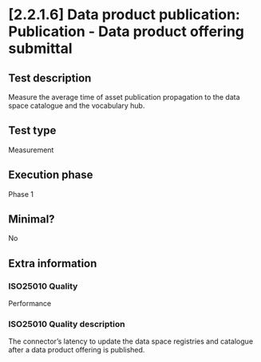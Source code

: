 
# [2.2.1.6] Data product publication: Publication - Data product offering submittal
 
## Test description
Measure the average time of asset publication propagation to the data space catalogue and the vocabulary hub.
 
## Test type
Measurement
 
## Execution phase
Phase 1
 
## Minimal?
No
 
## Extra information
### ISO25010 Quality
Performance
### ISO25010 Quality description
The connector’s latency to update the data space registries and catalogue after a data product offering is published.
    